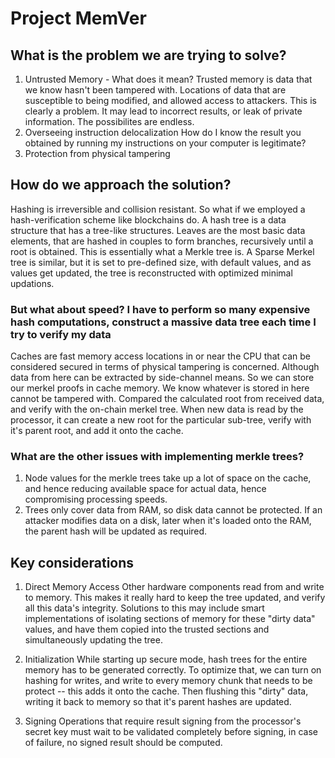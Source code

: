 # Project MemVer

## What is the problem we are trying to solve?

1. Untrusted Memory - What does it mean?
Trusted memory is data that we know hasn't been tampered with. Locations of data that are susceptible to being modified, and allowed access to attackers. This is clearly a problem. It may lead to incorrect results, or leak of private information. The possibilites are endless.
2. Overseeing instruction delocalization
How do I know the result you obtained by running my instructions on your computer is legitimate?
3. Protection from physical tampering

## How do we approach the solution?

Hashing is irreversible and collision resistant. So what if we employed a hash-verification scheme like blockchains do. A hash tree is a data structure that has a tree-like structures. Leaves are the most basic data elements, that are hashed in couples to form branches, recursively until a root is obtained. This is essentially what a Merkle tree is. A Sparse Merkel tree is similar, but it is set to pre-defined size, with default values, and as values get updated, the tree is reconstructed with optimized minimal updations. 

### But what about speed? I have to perform so many expensive hash computations, construct a massive data tree each time I try to verify my data

Caches are fast memory access locations in or near the CPU that can be considered secured in terms of physical tampering is concerned. Although data from here can be extracted by side-channel means. So we can store our merkel proofs in cache memory. We know whatever is stored in here cannot be tampered with. Compared the calculated root from received data, and verify with the on-chain merkel tree. When new data is read by the processor, it can create a new root for the particular sub-tree, verify with it's parent root, and add it onto the cache. 

### What are the other issues with implementing merkle trees?

1. Node values for the merkle trees take up a lot of space on the cache, and hence reducing available space for actual data, hence compromising processing speeds.
2. Trees only cover data from RAM, so disk data cannot be protected. If an attacker modifies data on a disk, later when it's loaded onto the RAM, the parent hash will be updated as required.

## Key considerations

1. Direct Memory Access
Other hardware components read from and write to memory. This makes it really hard to keep the tree updated, and verify all this data's integrity. Solutions to this may include smart implementations of isolating sections of memory for these "dirty data" values, and have them copied into the trusted sections and simultaneously updating the tree. 

2. Initialization 
While starting up secure mode, hash trees for the entire memory has to be generated correctly. To optimize that, we can turn on hashing for writes, and write to every memory chunk that needs to be protect -- this adds it onto the cache. Then flushing this "dirty" data, writing it back to memory so that it's parent hashes are updated. 

3. Signing
Operations that require result signing from the processor's secret key must wait to be validated completely before signing, in case of failure, no signed result should be computed.

